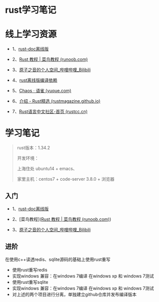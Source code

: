 # rust学习笔记

# 线上学习资源

+ 1、[rust-doc离线版](git@github.com:zjtomoon/rust-doc.git)



+ 2、[Rust 教程 | 菜鸟教程 (runoob.com)](https://www.runoob.com/rust/rust-tutorial.html)

  

+ 3、[原子之音的个人空间_哔哩哔哩_Bilibili](https://space.bilibili.com/437860379?from=search&seid=13127131681258617937)



+ 4、[rust离线版编译依赖](https://github.com/zjtomoon/.cargo.git)



+ 5、[Chaos · 语雀 (yuque.com)](https://www.yuque.com/chaosbot)



+ 6、[介绍 - Rust精选 (rustmagazine.github.io)](https://rustmagazine.github.io/rust_magazine_2021/)



+ 7、[Rust语言中文社区-首页 (rustcc.cn)](https://rustcc.cn/)



# 学习笔记



> rust版本：1.34.2
>
> 开发环境：
>
> 上海住处 ubuntu14 + emacs、
>
> 家里主机：centos7 + code-server 3.8.0 + 浏览器



## 入门

+ 1、[rust-doc离线版](git@github.com:zjtomoon/rust-doc.git)



+ 2、[菜鸟教程]([Rust 教程 | 菜鸟教程 (runoob.com)](https://www.runoob.com/rust/rust-tutorial.html))

  

+ 3、[原子之音的个人空间_哔哩哔哩_Bilibili](https://space.bilibili.com/437860379?from=search&seid=13127131681258617937)

## 进阶

在使用c++读透redis、sqlite源码的基础上使用rust重写

+ 使用rust重写redis
+ 实现windows 兼容：在windows 7编译 在windows xp 和 windows 7测试
+ 使用rust重写sqlite
+ 实现windows 兼容：在windows 7编译 在windows xp 和 windows 7测试
+ 对上述的两个项目进行分离，单独建立github仓库并发布编译版本

